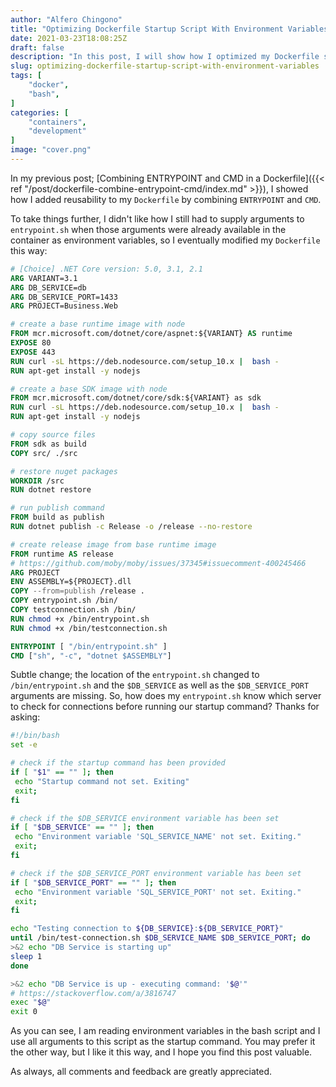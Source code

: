 ```yaml
---
author: "Alfero Chingono"
title: "Optimizing Dockerfile Startup Script With Environment Variables"
date: 2021-03-23T18:08:25Z
draft: false
description: "In this post, I will show how I optimized my Dockerfile startup script to leverage environment variables more elegantly."
slug: optimizing-dockerfile-startup-script-with-environment-variables
tags: [
    "docker",
    "bash",
]
categories: [
    "containers",
    "development"
]
image: "cover.png"
---
```


In my previous post; [Combining ENTRYPOINT and CMD in a Dockerfile]({{< ref "/post/dockerfile-combine-entrypoint-cmd/index.md" >}}), I showed how I added reusability to my `Dockerfile` by combining `ENTRYPOINT` and `CMD`.

To take things further, I didn't like how I still had to supply arguments to `entrypoint.sh` when those arguments were already available in the container as environment variables, so I eventually modified my `Dockerfile` this way:

```Dockerfile
# [Choice] .NET Core version: 5.0, 3.1, 2.1
ARG VARIANT=3.1
ARG DB_SERVICE=db
ARG DB_SERVICE_PORT=1433
ARG PROJECT=Business.Web

# create a base runtime image with node
FROM mcr.microsoft.com/dotnet/core/aspnet:${VARIANT} AS runtime
EXPOSE 80
EXPOSE 443
RUN curl -sL https://deb.nodesource.com/setup_10.x |  bash -
RUN apt-get install -y nodejs

# create a base SDK image with node
FROM mcr.microsoft.com/dotnet/core/sdk:${VARIANT} as sdk
RUN curl -sL https://deb.nodesource.com/setup_10.x |  bash -
RUN apt-get install -y nodejs

# copy source files
FROM sdk as build
COPY src/ ./src

# restore nuget packages
WORKDIR /src
RUN dotnet restore

# run publish command
FROM build as publish
RUN dotnet publish -c Release -o /release --no-restore

# create release image from base runtime image
FROM runtime AS release
# https://github.com/moby/moby/issues/37345#issuecomment-400245466
ARG PROJECT
ENV ASSEMBLY=${PROJECT}.dll
COPY --from=publish /release .
COPY entrypoint.sh /bin/
COPY testconnection.sh /bin/
RUN chmod +x /bin/entrypoint.sh
RUN chmod +x /bin/testconnection.sh

ENTRYPOINT [ "/bin/entrypoint.sh" ]
CMD ["sh", "-c", "dotnet $ASSEMBLY"]
```

Subtle change; the location of the `entrypoint.sh` changed to `/bin/entrypoint.sh` and the `$DB_SERVICE` as well as the `$DB_SERVICE_PORT` arguments are missing.
So, how does my `entrypoint.sh` know which server to check for connections before running our startup command? Thanks for asking:

```bash
#!/bin/bash
set -e

# check if the startup command has been provided
if [ "$1" == "" ]; then
 echo "Startup command not set. Exiting"
 exit;
fi

# check if the $DB_SERVICE environment variable has been set
if [ "$DB_SERVICE" == "" ]; then
 echo "Environment variable 'SQL_SERVICE_NAME' not set. Exiting."
 exit;
fi

# check if the $DB_SERVICE_PORT environment variable has been set
if [ "$DB_SERVICE_PORT" == "" ]; then
 echo "Environment variable 'SQL_SERVICE_PORT' not set. Exiting."
 exit;
fi

echo "Testing connection to ${DB_SERVICE}:${DB_SERVICE_PORT}"
until /bin/test-connection.sh $DB_SERVICE_NAME $DB_SERVICE_PORT; do
>&2 echo "DB Service is starting up"
sleep 1
done

>&2 echo "DB Service is up - executing command: '$@'"
# https://stackoverflow.com/a/3816747
exec "$@"
exit 0
```

As you can see, I am reading environment variables in the bash script and I use all arguments to this script as the startup command. You may prefer it the other way, but I like it this way, and I hope you find this post valuable.

As always, all comments and feedback are greatly appreciated.
